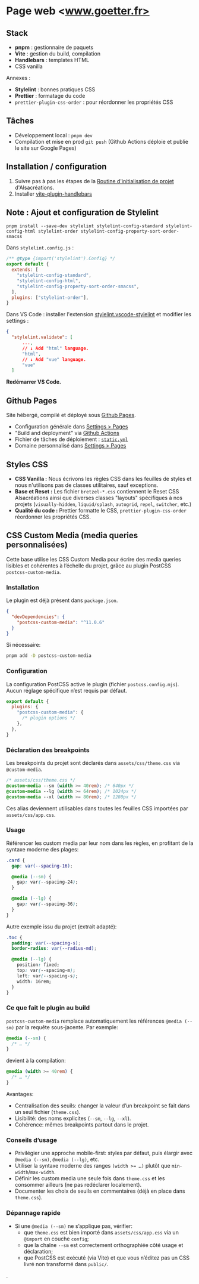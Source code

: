 # Page web <www.goetter.fr>

## Stack

- **pnpm** : gestionnaire de paquets
- **Vite** : gestion du build, compilation
- **Handlebars** : templates HTML
- CSS vanilla

Annexes :

- **Stylelint** : bonnes pratiques CSS
- **Prettier** : formatage du code
- `prettier-plugin-css-order` : pour réordonner les propriétés CSS

## Tâches

- Développement local : `pnpm dev`
- Compilation et mise en prod `git push` (Github Actions déploie et publie le site sur Google Pages)

## Installation / configuration

1. Suivre pas à pas les étapes de la [Routine d'initialisation de projet](https://github.com/alsacreations/kiwipedia/blob/main/starters/project-init.md) d'Alsacréations.
2. Installer [vite-plugin-handlebars](https://www.npmjs.com/package/vite-plugin-handlebars)

## Note : Ajout et configuration de Stylelint

`pnpm install --save-dev stylelint stylelint-config-standard stylelint-config-html stylelint-order stylelint-config-property-sort-order-smacss`

Dans `stylelint.config.js` :

```js
/** @type {import('stylelint').Config} */
export default {
  extends: [
    "stylelint-config-standard",
    "stylelint-config-html",
    "stylelint-config-property-sort-order-smacss",
  ],
  plugins: ["stylelint-order"],
}
```

Dans VS Code : installer l'extension [stylelint.vscode-stylelint](https://marketplace.visualstudio.com/items?itemName=stylelint.vscode-stylelint) et modifier les settings :

```json
{
  "stylelint.validate": [
      ...,
      // ↓ Add "html" language.
      "html",
      // ↓ Add "vue" language.
      "vue"
  ]
```

**Redémarrer VS Code.**

## Github Pages

Site hébergé, compilé et déployé sous [Github Pages](https://pages.github.com/).

- Configuration générale dans [Settings > Pages](https://github.com/raphaelgoetter/goetter-www/settings/pages)
- "Build and deployment" via [Github Actions](https://github.com/raphaelgoetter/goetter-www/actions)
- Fichier de tâches de déploiement : [`static.yml`](https://github.com/raphaelgoetter/goetter-www/blob/main/.github/workflows/static.yml)
- Domaine personnalisé dans [Settings > Pages](https://github.com/raphaelgoetter/goetter-www/settings/pages)

## Styles CSS

- **CSS Vanilla :** Nous écrivons les règles CSS dans les feuilles de styles et nous n'utilisons pas de classes utilitaires, sauf exceptions.
- **Base et Reset :** Les fichier `bretzel-*.css` contiennent le Reset CSS Alsacréations ainsi que diverses classes "layouts" spécifiques à nos projets (`visually-hidden`, `liquid/splash`, `autogrid`, `repel`, `switcher`, etc.)
- **Qualité du code :** Prettier formatte le CSS, `prettier-plugin-css-order` réordonner les propriétés CSS.

## CSS Custom Media (media queries personnalisées)

Cette base utilise les CSS Custom Media pour écrire des media queries lisibles et cohérentes à l’échelle du projet, grâce au plugin PostCSS `postcss-custom-media`.

### Installation

Le plugin est déjà présent dans `package.json`.

```json
{
  "devDependencies": {
    "postcss-custom-media": "^11.0.6"
  }
}
```

Si nécessaire:

```bash
pnpm add -D postcss-custom-media
```

### Configuration

La configuration PostCSS active le plugin (fichier `postcss.config.mjs`). Aucun réglage spécifique n’est requis par défaut.

```js
export default {
  plugins: {
    "postcss-custom-media": {
      /* plugin options */
    },
  },
}
```

### Déclaration des breakpoints

Les breakpoints du projet sont déclarés dans `assets/css/theme.css` via `@custom-media`.

```css
/* assets/css/theme.css */
@custom-media --sm (width >= 40rem); /* 640px */
@custom-media --lg (width >= 64rem); /* 1024px */
@custom-media --xl (width >= 80rem); /* 1280px */
```

Ces alias deviennent utilisables dans toutes les feuilles CSS importées par `assets/css/app.css`.

### Usage

Référencer les custom media par leur nom dans les règles, en profitant de la syntaxe moderne des plages:

```css
.card {
  gap: var(--spacing-16);

  @media (--sm) {
    gap: var(--spacing-24);
  }

  @media (--lg) {
    gap: var(--spacing-36);
  }
}
```

Autre exemple issu du projet (extrait adapté):

```css
.toc {
  padding: var(--spacing-s);
  border-radius: var(--radius-md);

  @media (--lg) {
    position: fixed;
    top: var(--spacing-m);
    left: var(--spacing-s);
    width: 16rem;
  }
}
```

### Ce que fait le plugin au build

`postcss-custom-media` remplace automatiquement les références `@media (--sm)` par la requête sous-jacente. Par exemple:

```css
@media (--sm) {
  /* … */
}
```

devient à la compilation:

```css
@media (width >= 40rem) {
  /* … */
}
```

Avantages:

- Centralisation des seuils: changer la valeur d’un breakpoint se fait dans un seul fichier (`theme.css`).
- Lisibilité: des noms explicites (`--sm`, `--lg`, `--xl`).
- Cohérence: mêmes breakpoints partout dans le projet.

### Conseils d’usage

- Privilégier une approche mobile-first: styles par défaut, puis élargir avec `@media (--sm)`, `@media (--lg)`, etc.
- Utiliser la syntaxe moderne des ranges `(width >= …)` plutôt que `min-width`/`max-width`.
- Définir les custom media une seule fois dans `theme.css` et les consommer ailleurs (ne pas redéclarer localement).
- Documenter les choix de seuils en commentaires (déjà en place dans `theme.css`).

### Dépannage rapide

- Si une `@media (--sm)` ne s’applique pas, vérifier:
  - que `theme.css` est bien importé dans `assets/css/app.css` via un `@import` en couche `config`;
  - que la chaîne `--sm` est correctement orthographiée côté usage et déclaration;
  - que PostCSS est exécuté (via Vite) et que vous n’éditez pas un CSS livré non transformé dans `public/`.

.
